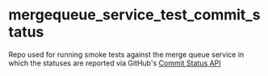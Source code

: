 # mergequeue_service_test_commit_status

Repo used for running smoke tests against the merge queue service in which the statuses are reported via GitHub's [Commit Status API](https://docs.github.com/en/rest/commits/statuses)
